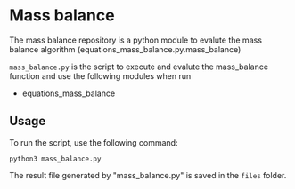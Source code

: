 # Mass balance 

The mass balance repository is a python module to evalute the mass balance algorithm (equations_mass_balance.py.mass_balance)

```mass_balance.py``` is the script to execute and evalute the mass_balance function and use the following modules when run
-  equations_mass_balance

## Usage

To run the script, use the following command:

```
python3 mass_balance.py
```

The result file generated by "mass_balance.py" is saved in the ```files``` folder.
